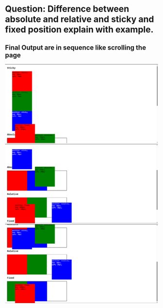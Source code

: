 # Question: Difference between absolute and relative and sticky and fixed position explain with example.


## Final Output are in sequence like scrolling the page
![Output1](./output1.png)
![Output2](./output2.png)
![Output3](./output3.png)

